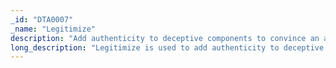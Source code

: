 ```yaml
---
_id: "DTA0007"
_name: "Legitimize"
description: "Add authenticity to deceptive components to convince an adversary that something is real."
long_description: "Legitimize is used to add authenticity to deceptive components to convince an adversary that something is real.  This includes adding realistic user accounts, files, system activity, and any other content that an adversary might expect to see.  "
---
```

